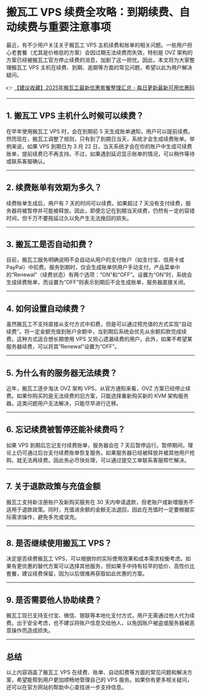 # 搬瓦工 VPS 续费全攻略：到期续费、自动续费与重要注意事项

最近，有不少用户关注关于搬瓦工 VPS 主机续费和账单的相关问题。一些用户担心老套餐（尤其是价格低的方案）会因过期无法续费而失效，特别是 OVZ 架构的方案已经被搬瓦工官方停止续费的消息，加剧了这一担忧。因此，本文将为大家整理搬瓦工 VPS 主机在续费、到期、逾期等方面的常见问题，希望以此为用户解决疑问。

👉 [【建议收藏】2025年搬瓦工最新优惠套餐整理汇总 - 每日更新最新可用优惠码](https://bit.ly/banwagon)

---

## 1. 搬瓦工 VPS 主机什么时候可以续费？

在早年使用搬瓦工 VPS 时，会在到期前 5 天生成账单通知，用户可以提前续费。然而现在，搬瓦工调整了规则，只有到了到期日当天，系统才会生成续费账单。举例来说，如果 VPS 到期日为 3 月 22 日，当天系统才会在你的账户中生成可续费账单，提前续费已不再支持。不过，如果遇到延迟显示账单的情况，可以稍作等待或联系客服确认。

---

## 2. 续费账单有效期为多久？

续费账单生成后，用户有 7 天的时间可以续费。如果超过 7 天没有支付续费，服务器将被暂停并可能被释放。因此，即便忘记在到期当天续费，仍然有一定的容错时间，但千万不要拖延过久以免产生无法挽回的损失。

---

## 3. 搬瓦工是否自动扣费？

目前，搬瓦工服务明确说明不会自动从用户的支付账户（如支付宝、信用卡或 PayPal）中扣费。服务到期时，仅会生成账单供用户手动支付。产品菜单中的“Renewal”（续费状态）有两个选项：“ON”和“OFF”。设置为“ON”时，系统会生成续费账单，而设置为“OFF”则表示到期后不会生成账单，服务器直接关闭。

---

## 4. 如何设置自动续费？

虽然搬瓦工不支持直接从支付方式中扣费，但是可以通过预充值的方式实现“自动续费”。将一定金额充值到账户余额中，当到期后系统会优先从余额扣款完成续费。这种方式适合想长期使用 VPS 又担心遗漏续费的用户。此外，如果不希望某服务器续费，可以将其“Renewal”设置为“OFF”。

---

## 5. 为什么有的服务器无法续费？

近年，搬瓦工逐步淘汰 OVZ 架构 VPS，从官方通知来看，OVZ 方案已经停止续费。如果你购买的是无法续费的旧方案，只能选择重新购买新的 KVM 架构服务器。这类问题用户无法解决，只能尽早进行迁移。

---

## 6. 忘记续费被暂停还能补续费吗？

如果 VPS 到期后忘记支付续费账单，服务器会在 7 天后暂停运行。暂停期间，理论上仍可通过后台支付续费账单恢复服务。如果服务器已经被释放并被其他用户抢购，就无法再续费。因此务必尽快处理，可以通过提交工单联系客服帮忙解决。

---

## 7. 关于退款政策与充值金额

搬瓦工支持新注册账户及新购买服务在 30 天内申请退款，但老账户或新增服务不适用于退款政策。同时，充值进余额的金额无法退回，因此在充值时一定要根据实际需求操作，避免多充或误充。

---

## 8. 是否继续使用搬瓦工 VPS？

决定是否续费搬瓦工 VPS，可以根据你的实际使用效果和成本需求权衡考虑。如果有更优惠的替代方案可以选择其他服务，但如果手中持有较早的低价、高性价比套餐，建议续费保留，因为以后很难再获取如此优惠的方案。

---

## 9. 是否需要他人协助续费？

搬瓦工现已支持支付宝、微信、银联等本地化支付方式，用户无需通过他人代为续费。出于安全考虑，也不建议将账户信息交给他人，以免因账户被盗或服务器被恶意操作而造成损失。

---

## 总结

以上内容涵盖了搬瓦工 VPS 在续费、账单、自动扣费等方面的常见问题和解决方案，希望能帮到用户更加顺畅地管理自己的 VPS 服务。如果你有更多相关疑问，还可以在官方网站的帮助中心查找进一步支持信息。